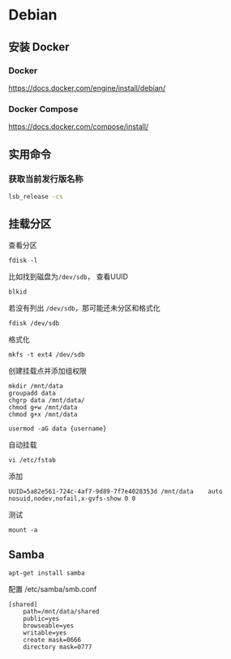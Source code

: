 # Debian

## 安装 Docker

### Docker

https://docs.docker.com/engine/install/debian/

### Docker Compose

https://docs.docker.com/compose/install/

## 实用命令

### 获取当前发行版名称

```bash
lsb_release -cs
```

## 挂载分区

查看分区

```
fdisk -l
```

比如找到磁盘为`/dev/sdb`， 查看UUID

```
blkid
```

若没有列出 `/dev/sdb`，那可能还未分区和格式化

```
fdisk /dev/sdb
```

格式化

```
mkfs -t ext4 /dev/sdb
```

创建挂载点并添加组权限

```
mkdir /mnt/data
groupadd data
chgrp data /mnt/data/
chmod g+w /mnt/data
chmod g+x /mnt/data

usermod -aG data {username}
```

自动挂载 

```
vi /etc/fstab
```

添加

```
UUID=5a82e561-724c-4af7-9d89-7f7e4028353d /mnt/data    auto nosuid,nodev,nofail,x-gvfs-show 0 0
```

测试

```
mount -a
```

## Samba

```
apt-get install samba
```

配置 /etc/samba/smb.conf

```
[shared]
	path=/mnt/data/shared
	public=yes
	browseable=yes
	writable=yes
	create mask=0666
	directory mask=0777
```



